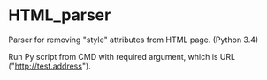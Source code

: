 # HTML_parser
Parser for removing "style" attributes from HTML page. (Python 3.4)

Run Py script from CMD with required argument, which is URL ("http://test.address").
